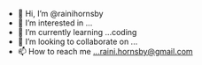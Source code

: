 - 👋 Hi, I’m @rainihornsby
- 👀 I’m interested in ...
- 🌱 I’m currently learning ...coding
- 💞️ I’m looking to collaborate on ...
- 📫 How to reach me ...raini.hornsby@gmail.com

<!---
rainihornsby/rainihornsby is a ✨ special ✨ repository because its `README.md` (this file) appears on your GitHub profile.
You can click the Preview link to take a look at your changes.
--->
